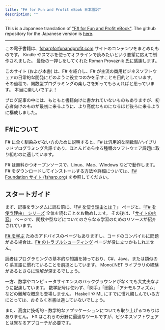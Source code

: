 ```yaml
---
title: "F# for Fun and Profit eBook 日本語訳"
description: ""
---
```


This is a Japanese translation of ["F# for Fun and Profit eBook"](https://swlaschin.gitbooks.io/fsharpforfunandprofit/content/). The github repository for the Japanese version is [here](https://github.com/matarillo/fsharp_for_fun_and_profit-ja).

---

この電子書籍は、[fsharpforfunandprofit.com](https://fsharpforfunandprofit.com/) サイトのコンテンツをまとめたものです。
Kindle やスマホを使ってオフラインで読みたいという要望に応えて制作されました。
最後の一押しをしてくれた Roman Provaznik 氏に感謝します。

このサイト (および本書) は、F# を紹介し、F# が主流の商用ビジネスソフトウェアの日常的な開発にどのように役立つのかを示すことを目的としています。
その過程で、関数型プログラミングの楽しさを知ってもらえればと思っています。
本当に楽しいですよ！

ブログ記事の中には、もともと書籍向けに書かれていないものもありますが、初心者向けのものが最初に来るように、より高度なものになるほど後ろに来るように構成しました。

## F#について ##

F# に全く馴染みがない方のために説明すると、F# は汎用的な関数型/ハイブリッドプログラミング言語であり、ほとんどあらゆる種類のソフトウェア課題に取り組むのに適しています。

F# は無料かつオープンソースで、Linux、Mac、Windows などで動作します。 F# をダウンロードしてインストールする方法や詳細については、[F# Foundation サイト (fsharp.org)](https://fsharp.org/) を参照してください。

## スタートガイド

まず、記事をランダムに読む前に、「[F# を使う理由とは？](./why-use-fsharp.html)」 ページと、[「F# を使う理由」 シリーズ](series/why-use-fsharp.html) 全体を読むことをお勧めします。
その後は、「[サイトの内容](./site-contents.html)」 ページで、関数や型などについてのさらなる学習のためのリソースが紹介されています。

[F# を学ぶ](./learning-fsharp.html) ためのアドバイスのページもありますし、コードのコンパイルに問題がある場合は、[F# のトラブルシューティング](./troubleshooting-fsharp.html) ページが役に立つかもしれません。

読者はプログラミングの基本的な知識を持っており、C#、Java、または類似の C 系言語に慣れていることを前提としています。
Mono/.NET ライブラリの経験があるとさらに理解が深まるでしょう。

一方、数学やコンピュータサイエンスのバックグラウンドがなくても大丈夫なように配慮しています。
数学記号は使わず、「関手」「圏論」「アナモルフィズム」などの難解な概念も登場しません。
Haskell や ML にすでに慣れ親しんでいる方にとっては、おそらく本書は適していないでしょう。

また、高度に技術的・数学的なアプリケーションについても取り上げるつもりはありません。
F# はこれらの分野に最適なツールですが、ビジネスソフトウェアとは異なるアプローチが必要です。
